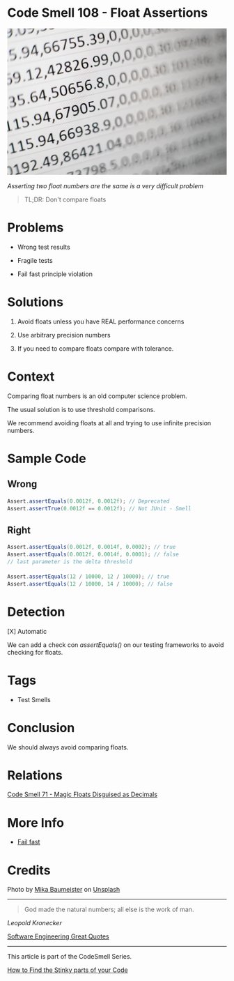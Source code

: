 # Code Smell 108 - Float Assertions

![Code Smell 108 - Float Assertions](mika-baumeister-Wpnoqo2plFA-unsplash.jpg)

*Asserting two float numbers are the same is a very difficult problem*

> TL;DR: Don't compare floats

# Problems

- Wrong test results

- Fragile tests

- Fail fast principle violation

# Solutions

1. Avoid floats unless you have REAL performance concerns

2. Use arbitrary precision numbers

3. If you need to compare floats compare with tolerance.

# Context

Comparing float numbers is an old computer science problem.

The usual solution is to use threshold comparisons.

We recommend avoiding floats at all and trying to use infinite precision numbers.

# Sample Code

## Wrong

[Gist Url]: # (https://gist.github.com/mcsee/2fc79af85305eaada328fd324cb38c0d)
```java
Assert.assertEquals(0.0012f, 0.0012f); // Deprecated
Assert.assertTrue(0.0012f == 0.0012f); // Not JUnit - Smell
```

## Right

[Gist Url]: # (https://gist.github.com/mcsee/570958fcfb8e52379b7ddde2389ad6f8)
```java
Assert.assertEquals(0.0012f, 0.0014f, 0.0002); // true
Assert.assertEquals(0.0012f, 0.0014f, 0.0001); // false
// last parameter is the delta threshold

Assert.assertEquals(12 / 10000, 12 / 10000); // true
Assert.assertEquals(12 / 10000, 14 / 10000); // false
```

# Detection

[X] Automatic 

We can add a check con *assertEquals()* on our testing frameworks to avoid checking for floats.

# Tags

- Test Smells

# Conclusion

We should always avoid comparing floats.

# Relations

[Code Smell 71 - Magic Floats Disguised as Decimals](../../Code%20Smells/Code%20Smell%2071%20-%20Magic%20Floats%20Disguised%20as%20Decimals/readme.md)

# More Info

- [Fail fast](../../Theory/Fail%20Fast/readme.md)

# Credits

Photo by [Mika Baumeister](https://unsplash.com/@mbaumi) on [Unsplash](https://unsplash.com/s/photos/numbers)
  
* * *

> God made the natural numbers; all else is the work of man. 

_Leopold Kronecker_
 
[Software Engineering Great Quotes](../../Quotes/Software%20Engineering%20Great%20Quotes/readme.md)

* * *

This article is part of the CodeSmell Series.

[How to Find the Stinky parts of your Code](../../Code%20Smells/How%20to%20Find%20the%20Stinky%20parts%20of%20your%20Code/readme.md)
